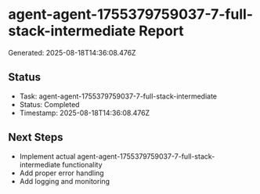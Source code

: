 # agent-agent-1755379759037-7-full-stack-intermediate Report

Generated: 2025-08-18T14:36:08.476Z

## Status
- Task: agent-agent-1755379759037-7-full-stack-intermediate
- Status: Completed
- Timestamp: 2025-08-18T14:36:08.476Z

## Next Steps
- Implement actual agent-agent-1755379759037-7-full-stack-intermediate functionality
- Add proper error handling
- Add logging and monitoring
